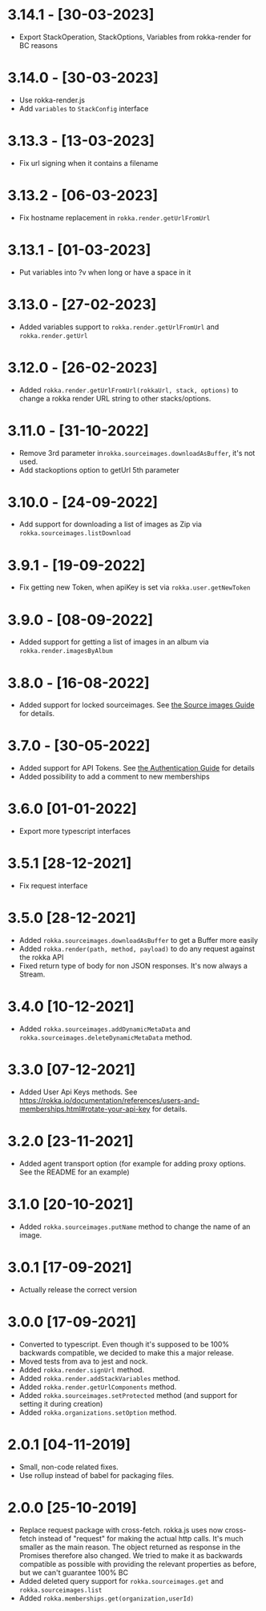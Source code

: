 # 3.14.1 - [30-03-2023]

- Export StackOperation, StackOptions, Variables from rokka-render for BC reasons

# 3.14.0 - [30-03-2023]

- Use rokka-render.js
- Add `variables` to `StackConfig` interface

# 3.13.3 - [13-03-2023]

- Fix url signing when it contains a filename


# 3.13.2 - [06-03-2023]

- Fix hostname replacement in `rokka.render.getUrlFromUrl`

# 3.13.1 - [01-03-2023]

- Put variables into ?v when long or have a space in it

# 3.13.0 - [27-02-2023]

- Added variables support to `rokka.render.getUrlFromUrl` and `rokka.render.getUrl`

# 3.12.0 - [26-02-2023]

- Added `rokka.render.getUrlFromUrl(rokkaUrl, stack, options)` to change a rokka render URL string to other stacks/options.

# 3.11.0 - [31-10-2022]

- Remove 3rd parameter in`rokka.sourceimages.downloadAsBuffer`, it's not used.
- Add stackoptions option to getUrl 5th parameter

# 3.10.0 - [24-09-2022]

- Add support for downloading a list of images as Zip via `rokka.sourceimages.listDownload`

# 3.9.1 - [19-09-2022]

- Fix getting new Token, when apiKey is set via `rokka.user.getNewToken`

# 3.9.0 - [08-09-2022]

- Added support for getting a list of images in an album via `rokka.render.imagesByAlbum`

# 3.8.0 - [16-08-2022]
- Added support for locked sourceimages.
  See [the Source images Guide](https://rokka.io/documentation/references/source-images.html#lock-a-source-image-to-prevent-deletion) for details.

# 3.7.0 - [30-05-2022]

- Added support for API Tokens.
  See [the Authentication Guide](https://rokka.io/documentation/guides/authentication.html#using-rokka-with-a-jwt-token) for details
- Added possibility to add a comment to new memberships

# 3.6.0 [01-01-2022]

- Export more typescript interfaces 

# 3.5.1 [28-12-2021]

- Fix request interface

# 3.5.0 [28-12-2021]

- Added `rokka.sourceimages.downloadAsBuffer` to get a Buffer more easily
- Added `rokka.render(path, method, payload)` to do any request against the rokka API
- Fixed return type of body for non JSON responses. It's now always a Stream.

# 3.4.0 [10-12-2021]

- Added `rokka.sourceimages.addDynamicMetaData` and `rokka.sourceimages.deleteDynamicMetaData`  method.

# 3.3.0 [07-12-2021]

- Added User Api Keys methods. 
  See https://rokka.io/documentation/references/users-and-memberships.html#rotate-your-api-key for details.

# 3.2.0 [23-11-2021]

- Added agent transport option (for example for adding proxy options. See the README for an example)

# 3.1.0 [20-10-2021]

- Added `rokka.sourceimages.putName` method to change the name of an image.

# 3.0.1 [17-09-2021]

- Actually release the correct version

# 3.0.0 [17-09-2021]

- Converted to typescript. Even though it's supposed to be 100% backwards compatible, we decided to make this a major release.
- Moved tests from ava to jest and nock.
- Added `rokka.render.signUrl` method.
- Added `rokka.render.addStackVariables` method.
- Added `rokka.render.getUrlComponents` method.
- Added `rokka.sourceimages.setProtected` method (and support for setting it during creation)
- Added `rokka.organizations.setOption` method.

# 2.0.1 [04-11-2019]

- Small, non-code related fixes.
- Use rollup instead of babel for packaging files.

# 2.0.0 [25-10-2019]

- Replace request package with cross-fetch.
  rokka.js uses now cross-fetch instead of "request" for making the actual http calls. It's much smaller as the main reason.
  The object returned as response in the Promises therefore also changed. We tried to make it as backwards compatible as possible with providing the relevant properties as before, but we can't guarantee 100% BC
- Added deleted query support for `rokka.sourceimages.get` and `rokka.sourceimages.list`
- Added `rokka.memberships.get(organization,userId)`  
 